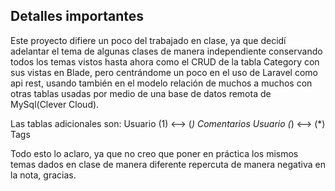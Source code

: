 ## Detalles importantes
Este proyecto difiere un poco del trabajado en clase, ya que decidí adelantar el tema de algunas clases de manera independiente conservando todos los temas vistos hasta ahora como el CRUD de la tabla Category con sus vistas en Blade, pero centrándome un poco en el uso de Laravel como api rest, usando también en el modelo relación de muchos a muchos con otras tablas usadas por medio de una base de datos remota de MySql(Clever Cloud).

Las tablas adicionales son:
Usuario (1) <--> (*) Comentarios
Usuario (*) <--> (*) Tags

Todo esto lo aclaro, ya que no creo que poner en práctica los mismos temas dados en clase de manera diferente repercuta de manera negativa en la nota, gracias.
